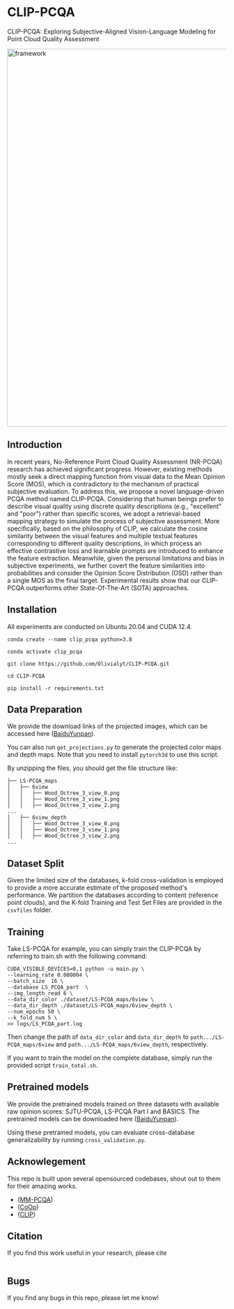 # CLIP-PCQA
CLIP-PCQA: Exploring Subjective-Aligned Vision-Language Modeling for Point Cloud Quality Assessment


<img width="866" alt="framework" src="https://github.com/user-attachments/assets/a307bb9e-d8c8-4699-9d71-074c263c0b09">


## Introduction
In recent years, No-Reference Point Cloud Quality Assessment (NR-PCQA) research has achieved significant progress. However, existing methods mostly seek a direct mapping function from visual data to the Mean Opinion Score (MOS), which is contradictory to the mechanism of practical subjective evaluation. To address this, we propose a novel language-driven PCQA method named CLIP-PCQA. Considering that human beings prefer to describe visual quality using discrete quality descriptions (e.g., "excellent" and "poor") rather than specific scores, we adopt a retrieval-based mapping strategy to simulate the process of subjective assessment. More specifically, based on the philosophy of CLIP, we calculate the cosine similarity between the visual features and multiple textual features corresponding to different quality descriptions, in which process an effective contrastive loss and learnable prompts are introduced to enhance the feature extraction. Meanwhile, given the personal limitations and bias in subjective experiments, we further covert the feature similarities into probabilities and consider the Opinion Score Distribution (OSD) rather than a single MOS as the final target. Experimental results show that our CLIP-PCQA outperforms other State-Of-The-Art (SOTA) approaches.

## Installation
All experiments are conducted on Ubuntu 20.04 and CUDA 12.4.
```
conda create --name clip_pcqa python=3.8

conda activate clip_pcqa

git clone https://github.com/Olivialyt/CLIP-PCQA.git

cd CLIP-PCQA

pip install -r requirements.txt
```

## Data Preparation
We provide the download links of the projected images, which can be accessed here ([BaiduYunpan](https://pan.baidu.com/s/1cuCWqw8DUwOcRvE-oG0g-w?pwd=b5rz)).

You can also run `get_projections.py` to generate the projected color maps and depth maps. Note that you need to install `pytorch3d` to use this script.

By unzipping the files, you should get the file structure like:
```
├── LS-PCQA_maps
│   ├── 6view
│   │   ├── Wood_Octree_3_view_0.png
│   │   ├── Wood_Octree_3_view_1.png
│   │   ├── Wood_Octree_3_view_2.png
...
│   ├── 6view_depth
│   │   ├── Wood_Octree_3_view_0.png
│   │   ├── Wood_Octree_3_view_1.png
│   │   ├── Wood_Octree_3_view_2.png
...
```

## Dataset Split
Given the limited size of the databases, k-fold cross-validation is employed to provide a more accurate estimate of the proposed method's performance. We partition the databases according to content (reference point clouds), and the K-fold Training and Test Set Files are provided in the `csvfiles` folder.

## Training
Take LS-PCQA for example, you can simply train the CLIP-PCQA by referring to train.sh with the following command:
```
CUDA_VISIBLE_DEVICES=0,1 python -u main.py \
--learning_rate 0.000004 \
--batch_size  16 \
--database LS_PCQA_part  \
--img_length_read 6 \
--data_dir_color ./dataset/LS-PCQA_maps/6view \
--data_dir_depth ./dataset/LS-PCQA_maps/6view_depth \
--num_epochs 50 \
--k_fold_num 5 \
>> logs/LS_PCQA_part.log
```
Then change the path of `data_dir_color` and `data_dir_depth` to `path.../LS-PCQA_maps/6view` and `path.../LS-PCQA_maps/6view_depth`, respectively.

If you want to train the model on the complete database, simply run the provided script `train_total.sh`.

## Pretrained models
We provide the pretrained models trained on three datasets with available raw opinion scores: SJTU-PCQA, LS-PCQA Part I and BASICS. The pretrained models can be downloaded here ([BaiduYunpan](https://pan.baidu.com/s/1cuCWqw8DUwOcRvE-oG0g-w?pwd=b5rz)).

Using these pretrained models, you can evaluate cross-database generalizability by running `cross_validation.py`.

## Acknowlegement
This repo is built upon several opensourced codebases, shout out to them for their amazing works.
* ([MM-PCQA](https://github.com/zzc-1998/MM-PCQA))
* ([CoOp](https://github.com/KaiyangZhou/CoOp))
* ([CLIP](https://github.com/openai/CLIP))

## Citation
If you find this work useful in your research, please cite
```

```

## Bugs
If you find any bugs in this repo, please let me know!
